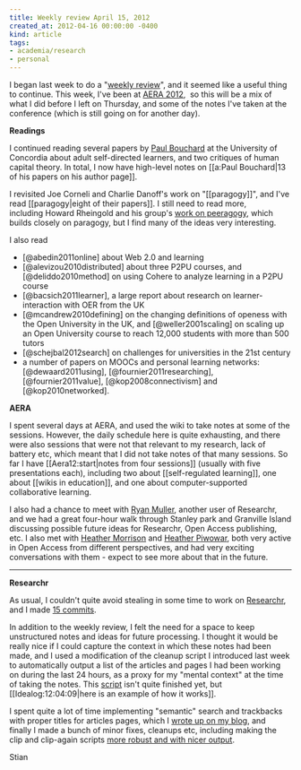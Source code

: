 ```yaml
---
title: Weekly review April 15, 2012
created_at: 2012-04-16 00:00:00 -0400
kind: article
tags:
- academia/research
- personal
---
```


I began last week to do a "[weekly
review](http://reganmian.net/blog/2012/04/08/weekly-review-april-8-2012/)",
and it seemed like a useful thing to continue. This week, I've been at
[AERA
2012](http://www.aera.net/AnnualMeetingsOtherEvents/AnnualMeeting2012Details/tabid/10209/Default.aspx),
 so this will be a mix of what I did before I left on Thursday, and some
of the notes I've taken at the conference (which is still going on for
another day).

**Readings**

I continued reading several papers by [Paul
Bouchard](http://paulbouchard.blogspot.com/) at the University of
Concordia about adult self-directed learners, and two critiques of human
capital theory. In total, I now have high-level notes on [[a:Paul
Bouchard|13 of his papers on his author page]].

I revisited Joe Corneli and Charlie Danoff's work on "[[paragogy]]", and
I've read [[paragogy|eight of their papers]]. I still need to read more,
including Howard Rheingold and his group's [work on
peeragogy](http://socialmediaclassroom.com/host/peeragogy/), which
builds closely on paragogy, but I find many of the ideas very
interesting.

I also read

-   [@abedin2011online] about Web 2.0 and learning
-   [@alevizou2010distributed] about three P2PU courses, and
  [@deliddo2010method] on using Cohere to analyze learning in a P2PU
  course
-   [@bacsich2011learner], a large report about research on
  learner-interaction with OER from the UK
-   [@mcandrew2010defining] on the changing definitions of openess with
  the Open University in the UK, and [@weller2001scaling] on scaling
  up an Open University course to reach 12,000 students with more than
  500 tutors
-   [@schejbal2012search] on challenges for universities in the 21st
  century
-   a number of papers on MOOCs and personal learning networks:
  [@dewaard2011using], [@fournier2011researching],
  [@fournier2011value], [@kop2008connectivism] and
  [@kop2010networked].

**AERA**

I spent several days at AERA, and used the wiki to take notes at some of
the sessions. However, the daily schedule here is quite exhausting, and
there were also sessions that were not that relevant to my research,
lack of battery etc, which meant that I did not take notes of that many
sessions. So far I have [[Aera12:start|notes from four sessions]]
(usually with five presentations each), including two about
[[self-regulated learning]], one about [[wikis in education]], and one
about computer-supported collaborative learning.

I also had a chance to meet with [Ryan
Muller](http://learnstream.org/wiki/), another user of Researchr, and we
had a great four-hour walk through Stanley park and Granville Island
discussing possible future ideas for Researchr, Open Access publishing,
etc. I also met with [Heather
Morrison](http://poeticeconomics.blogspot.ca/) and [Heather
Piwowar](http://www.researchremix.org/wordpress/), both very active in
Open Access from different perspectives, and had very exciting
conversations with them - expect to see more about that in the future.
****

**Researchr**

As usual, I couldn't quite avoid stealing in some time to work on
[Researchr](http://reganmian.net/wiki/researchr:start), and I made [15
commits](https://github.com/houshuang/folders2web/compare/a2da690794054936b467853154bd4fa49dd538a7...a4e076fb6d4cda03cfaf24095e6f703523234787).

In addition to the weekly review, I felt the need for a space to keep
unstructured notes and ideas for future processing. I thought it would
be really nice if I could capture the context in which these notes had
been made, and I used a modification of the cleanup script I introduced
last week to automatically output a list of the articles and pages I had
been working on during the last 24 hours, as a proxy for my "mental
context" at the time of taking the notes. This
[script](https://github.com/houshuang/folders2web/blob/master/idealog.rb)
isn't quite finished yet, but [[Idealog:12:04:09|here is an example of
how it works]].

I spent quite a lot of time implementing "semantic" search and
trackbacks with proper titles for articles pages, which I [wrote up on
my
blog](http://reganmian.net/blog/2012/04/11/semantic-researchrdokuwiki-search/),
and finally I made a bunch of minor fixes, cleanups etc, including
making the clip and clip-again scripts [more robust and with nicer
output](https://github.com/houshuang/folders2web/commit/861935bf8e18642a27edd8f33b76e08bc4313d83).

Stian
